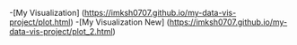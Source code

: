 
-[My Visualization] (https://imksh0707.github.io/my-data-vis-project/plot.html)
-[My Visualization New] (https://imksh0707.github.io/my-data-vis-project/plot_2.html)
